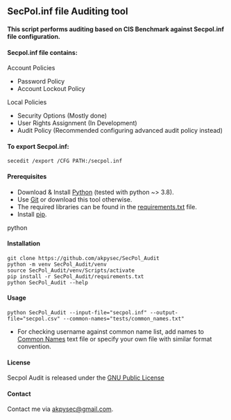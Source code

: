 SecPol.inf file Auditing tool
---

#### This script performs auditing based on CIS Benchmark against Secpol.inf file configuration.

#### Secpol.inf file contains:
Account Policies
- Password Policy
- Account Lockout Policy

Local Policies
- Security Options (Mostly done)
- User Rights Assignment (In Development)
- Audit Policy (Recommended configuring advanced audit policy instead)

#### To export Secpol.inf:

    secedit /export /CFG PATH:/secpol.inf

#### Prerequisites

- Download & Install [Python](https://www.python.org/downloads/) (tested with python ~> 3.8).
- Use [Git](https://git-scm.com/downloads) or download this tool otherwise.
- The required libraries can be found in the [requirements.txt](https://github.com/akpysec/SecPol_Audit/blob/master/requirements.txt) file.
- Install [pip]("https://pip.pypa.io/en/stable/installation/").

python

#### Installation

    git clone https://github.com/akpysec/SecPol_Audit
    python -m venv SecPol_Audit/venv
    source SecPol_Audit/venv/Scripts/activate
    pip install -r SecPol_Audit/requirements.txt
    python SecPol_Audit --help

#### Usage

    python SecPol_Audit --input-file="secpol.inf" --output-file="secpol.csv" --common-names="tests/common_names.txt"

* For checking username against common name list, add names to
  [Common Names](https://github.com/akpysec/SecPol_Audit/blob/master/engine/common_names.txt) text file or specify your own file with similar format convention.

#### License
Secpol Audit is released under the
[GNU Public License](https://github.com/akpysec/SecPol_Audit/blob/master/LICENSE)


#### Contact
Contact me via <akpysec@gmail.com>.
